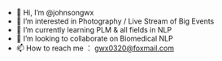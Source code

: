 - 👋 Hi, I’m @johnsongwx
- 👀 I’m interested in Photography / Live Stream of Big Events
- 🌱 I’m currently learning PLM & all fields in NLP
- 💞️ I’m looking to collaborate on Biomedical NLP
- 📫 How to reach me ： gwx0320@foxmail.com

<!---
johnsongwx/johnsongwx is a ✨ special ✨ repository because its `README.md` (this file) appears on your GitHub profile.
You can click the Preview link to take a look at your changes.
--->

